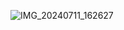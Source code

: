 ![IMG_20240711_162627](https://github.com/user-attachments/assets/9db0c6b5-7eb1-456b-8abc-aadc5df68736)
